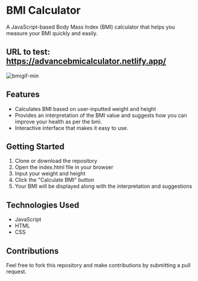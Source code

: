 # BMI Calculator

A JavaScript-based Body Mass Index (BMI) calculator that helps you measure your BMI quickly and easily.
## URL to test: https://advancebmicalculator.netlify.app/

![bmigif-min](https://user-images.githubusercontent.com/37466996/214840647-27eb9033-371d-4f8a-aa29-469f1aa723fd.gif)

## Features

- Calculates BMI based on user-inputted weight and height
- Provides an interpretation of the BMI value and suggests how you can improve your health as per the bmi.
- Interactive interface that makes it easy to use.

## Getting Started

1. Clone or download the repository
2. Open the index.html file in your browser
3. Input your weight and height
4. Click the "Calculate BMI" button
5. Your BMI will be displayed along with the interpretation and suggestions

## Technologies Used

- JavaScript
- HTML
- CSS

## Contributions

Feel free to fork this repository and make contributions by submitting a pull request.
